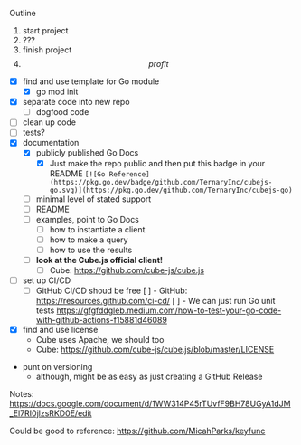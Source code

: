 Outline

1. start project
2. ???
3. finish project
4. $$ profit $$

- [x] find and use template for Go module
  - [x] go mod init
- [x] separate code into new repo
  - [ ] dogfood code
- [ ] clean up code
- [ ] tests?
- [x] documentation
  - [x] publicly published Go Docs
    - [x] Just make the repo public and then put this badge in your README `[![Go Reference](https://pkg.go.dev/badge/github.com/TernaryInc/cubejs-go.svg)](https://pkg.go.dev/github.com/TernaryInc/cubejs-go)`
  - [ ] minimal level of stated support
  - [ ] README
  - [ ] examples, point to Go Docs
    - [ ] how to instantiate a client
    - [ ] how to make a query
    - [ ] how to use the results
  - [ ] **look at the Cube.js official client!**
    - [ ] Cube: https://github.com/cube-js/cube.js
- [ ] set up CI/CD
  - [ ] GitHub CI/CD shoud be free
    [ ] - GitHub: https://resources.github.com/ci-cd/
    [ ] - We can just run Go unit tests https://gfgfddgleb.medium.com/how-to-test-your-go-code-with-github-actions-f15881d46089
- [x] find and use license
  - Cube uses Apache, we should too
  - Cube: https://github.com/cube-js/cube.js/blob/master/LICENSE
- punt on versioning
  - although, might be as easy as just creating a GitHub Release

Notes: https://docs.google.com/document/d/1WW314P45rTUvfF9BH78UGyA1dJM_El7RI0jlzsRKD0E/edit

Could be good to reference: https://github.com/MicahParks/keyfunc
